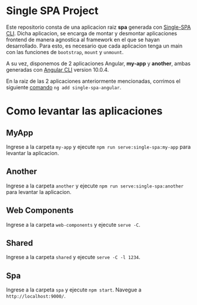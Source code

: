 # Single SPA Project

Este repositorio consta de una aplicacion raiz **spa** generada con [Single-SPA CLI](https://single-spa.js.org/docs/create-single-spa).
Dicha aplicacion, se encarga de montar y desmontar aplicaciones frontend de manera agnostica al framework en el que se hayan desarrollado.
Para esto, es necesario que cada aplicacion tenga un main con las funciones de `bootstrap`, `mount` y `unmount`.

A su vez, disponemos de 2 aplicaciones Angular, **my-app** y **another**, ambas generadas con [Angular CLI](https://github.com/angular/angular-cli) version 10.0.4.

En la raiz de las 2 aplicaciones anteriormente mencionadas, corrimos el siguiente [comando](https://single-spa.js.org/docs/ecosystem-angular) `ng add single-spa-angular`.

# Como levantar las aplicaciones

## MyApp

Ingrese a la carpeta `my-app` y ejecute `npm run serve:single-spa:my-app` para levantar la aplicacion.

## Another

Ingrese a la carpeta `another` y ejecute `npm run serve:single-spa:another` para levantar la aplicacion.

## Web Components

Ingrese a la carpeta `web-components` y ejecute `serve -C`.

## Shared

Ingrese a la carpeta `shared` y ejecute `serve -C -l 1234`.

## Spa

Ingrese a la carpeta `spa` y ejecute `npm start`. Navegue a `http://localhost:9000/`.